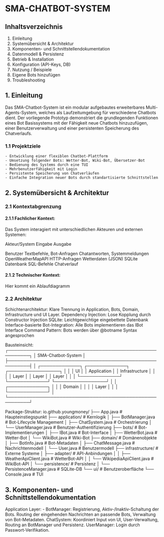 # SMA-CHATBOT-SYSTEM

## Inhaltsverzeichnis
1. Einleitung  
2. Systemübersicht & Architektur  
3. Komponenten- und Schnittstellendokumentation  
4. Datenmodell & Persistenz  
5. Betrieb & Installation  
6. Konfiguration (API-Keys, DB)  
7. Nutzung / Beispiele  
8. Eigene Bots hinzufügen  
9. Troubleshooting  

## 1. Einleitung
Das SMA-Chatbot-System ist ein modular aufgebautes erweiterbares Multi-Agents-System, welches als Laufzeitumgebung für verschiedene Chatbots dient. Der vorliegende Prototyp demonstriert die grundlegenden Funktionen eines Bot Basissystems mit der Fähigkeit neue Chatbots hinzuzufügen, einer Benutzerverwaltung und einer persistenten Speicherung des Chatverlaufs.

### 1.1 Projektziele
    - Entwicklung einer flexiblen Chatbot-Plattform
    - Umsetzung folgender Bots: Wetter-Bot, Wiki-Bot, Übersetzer-Bot
    - Bedienung des Systems durch eine TUI
    - Mehrbenutzerfähigkeit mit Login
    - Persistente Speicherung von Chatverläufen
    - Einfache Integration neuer Bots durch standartisierte Schnittstellen


## 2. Systemübersicht & Architektur 

### 2.1 Kontextabgrenzung

#### 2.1.1 Fachlicher Kontext:
Das System interagiert mit unterschiedlichen Akteuren und externen Systemen:

Akteur/System           Eingabe                         Ausgabe

Benutzer                Textbefehle, Bot-Anfragen       Chatantworten, Systemmeldungen
OpenWeatherMapAPI       HTTP-Anfragen                   Wetterdaten (JSON)
SQLite Datenbank        SQL-Befehle                     Chatverlauf

#### 2.1.2 Technischer Kontext:
Hier kommt ein Ablaufdiagramm

### 2.2 Architektur
Schichtenarchitektur: Klare Trennung in Application, Bots, Domain, Infrastructure und UI Layer. 
Dependency Injection: Lose Kopplung durch Constructor Injection
SQLite: Leichtgewichtige eingebettete Datenbank
Interface-basierte Bot-Integration: Alle Bots implementieren das IBot Interface
Command Pattern: Bots werden über @botname Syntax angesprochen

Bausteinsicht:
┌─────────────────────────────────────────────────────────┐
│                    SMA-Chatbot-System                   │
├─────────────────────────────────────────────────────────┤
│ ┌─────────────┐  ┌─────────────┐  ┌─────────────────┐   │
│ │     UI      │  │ Application │  │ Infrastructure  │   │
│ │   Layer     │  │    Layer    │  │     Layer       │   │
│ └─────────────┘  └─────────────┘  └─────────────────┘   │
│                  ┌─────────────┐                        │
│                  │   Domain    │                        │
│                  │    Layer    │                        │
│                  └─────────────┘                        │
└─────────────────────────────────────────────────────────┘

Package-Struktur:
io.github.youngmoney/
├── App.java                            # Haupteinstiegspunkt
├── application/                        # Kernlogik
│   ├── BotManager.java                     # Bot-Lifecycle Management
│   ├── ChatSystem.java                     # Orchestrierung
│   └── UserManager.java                    # Benutzer-Authentifizierung
├── bots/                               # Bot-Implementierungen
│   ├── IBot.java                           # Bot-Interface
│   ├── WetterBot.java                      # Wetter-Bot
│   └── WikiBot.java                        # Wiki-Bot
├── domain/                             # Domänenobjekte
│   ├── BotInfo.java                        # Bot-Metadaten
│   ├── ChatMessage.java                    # Nachrichtenmodell
│   └── User.java                           # Benutzermodell
├── infrastructure/                     # Externe Systeme
│   ├── adapter/                            # API-Anbindungen
│   │   ├── WeatherApiClient.java               # WetterBot-API
│   │   └── WikipediaApiClient.java             # WikiBot-API
│   └── persistence/                    # Persistenz
│       └── PersistenceManager.java         # SQLite-DB
└── ui/                                 # Benutzeroberfläche
    └── Console.java                        # TUI

## 3. Komponenten- und Schnittstellendokumentation

Application Layer:
    - BotManager:
        Registrierung, Aktiv-/Inaktiv-Schaltung der Bots. Routing der eingehenden Nachrichten an passende Bots, Verwaltung von Bot-Metadaten.
    ChatSystem:
        Koordiniert Input von UI, User-Verwaltung, Routing an BotManager und Persistenz.
    UserManager:
        Login durch Passwort-Verifikation.


